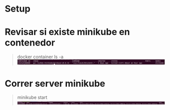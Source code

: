 # Setup


# Revisar si existe minikube en contenedor
> docker container ls -a 
![](images/docker-minikube.png)

# Correr server minikube
> minikube start 
![](images/docker-minikube-after-command.png)